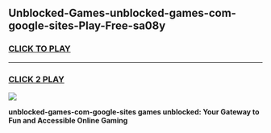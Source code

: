 
## Unblocked-Games-unblocked-games-com-google-sites-Play-Free-sa08y
<h3>
<a href="https://premium76.site?title=unblocked-games-com-google-sites&ref=09A">CLICK TO PLAY</a></h3>
<hr>

<h3>
<a href="https://premium76.site?title=unblocked-games-com-google-sites&ref=09A">CLICK 2 PLAY</a>
  
</h3>

<a href="https://premium76.site?title=unblocked-games-com-google-sites&ref=09A"><img src="https://clearcache.store/games.png"></a>


**unblocked-games-com-google-sites games unblocked: Your Gateway to Fun and Accessible Online Gaming**
